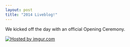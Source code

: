 ```yaml
---
layout: post
title: "2014 Liveblog!"
---
```


We kicked off the day with an official Opening Ceremony.

<a href="http://imgur.com/Vk3Kpid"><img src="http://i.imgur.com/Vk3Kpid.jpg" title="Hosted by imgur.com" /></a>


